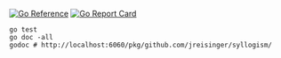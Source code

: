 [![Go Reference](https://pkg.go.dev/badge/github.com/jreisinger/syllogism.svg)](https://pkg.go.dev/github.com/jreisinger/syllogism)
[![Go Report Card](https://goreportcard.com/badge/github.com/jreisinger/syllogism)](https://goreportcard.com/report/github.com/jreisinger/syllogism)

```
go test
go doc -all
godoc # http://localhost:6060/pkg/github.com/jreisinger/syllogism/
```
